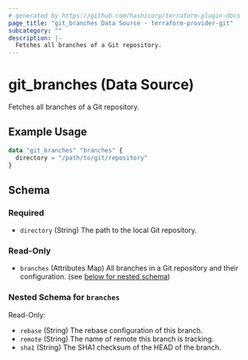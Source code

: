```yaml
---
# generated by https://github.com/hashicorp/terraform-plugin-docs
page_title: "git_branches Data Source - terraform-provider-git"
subcategory: ""
description: |-
  Fetches all branches of a Git repository.
---
```


# git_branches (Data Source)

Fetches all branches of a Git repository.

## Example Usage

```terraform
data "git_branches" "branches" {
  directory = "/path/to/git/repository"
}
```

<!-- schema generated by tfplugindocs -->
## Schema

### Required

- `directory` (String) The path to the local Git repository.

### Read-Only

- `branches` (Attributes Map) All branches in a Git repository and their configuration. (see [below for nested schema](#nestedatt--branches))

<a id="nestedatt--branches"></a>
### Nested Schema for `branches`

Read-Only:

- `rebase` (String) The rebase configuration of this branch.
- `remote` (String) The name of remote this branch is tracking.
- `sha1` (String) The SHA1 checksum of the HEAD of the branch.


